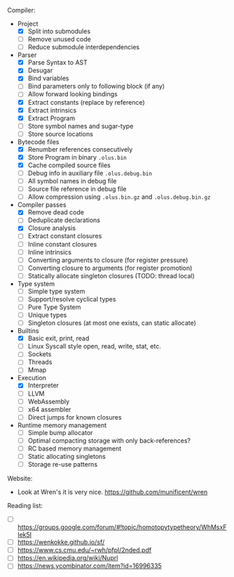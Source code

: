 Compiler:

* Project
  * [x] Split into submodules
  * [ ] Remove unused code
  * [ ] Reduce submodule interdependencies

* Parser
  * [x] Parse Syntax to AST
  * [x] Desugar
  * [x] Bind variables
  * [ ] Bind parameters only to following block (if any)
  * [ ] Allow forward looking bindings
  * [x] Extract constants (replace by reference)
  * [x] Extract intrinsics
  * [x] Extract Program
  * [ ] Store symbol names and sugar-type
  * [ ] Store source locations

* Bytecode files
  * [x] Renumber references consecutively
  * [x] Store Program in binary `.olus.bin`
  * [x] Cache compiled source files
  * [ ] Debug info in auxiliary file  `.olus.debug.bin`
  * [ ] All symbol names in debug file
  * [ ] Source file reference in debug file
  * [ ] Allow compression using `.olus.bin.gz` and `.olus.debug.bin.gz`

* Compiler passes
  * [x] Remove dead code
  * [ ] Deduplicate declarations
  * [x] Closure analysis
  * [ ] Extract constant closures
  * [ ] Inline constant closures
  * [ ] Inline intrinsics
  * [ ] Converting arguments to closure (for register pressure)
  * [ ] Converting closure to arguments (for register promotion)
  * [ ] Statically allocate singleton closures (TODO: thread local)

* Type system
  * [ ] Simple type system
  * [ ] Support/resolve cyclical types
  * [ ] Pure Type System
  * [ ] Unique types
  * [ ] Singleton closures (at most one exists, can static allocate)

* Builtins
  * [x] Basic exit, print, read
  * [ ] Linux Syscall style open, read, write, stat, etc.
  * [ ] Sockets
  * [ ] Threads
  * [ ] Mmap

* Execution
  * [x] Interpreter
  * [ ] LLVM
  * [ ] WebAssembly
  * [ ] x64 assembler
  * [ ] Direct jumps for known closures

* Runtime memory management
  * [ ] Simple bump allocator
  * [ ] Optimal compacting storage with only back-references?
  * [ ] RC based memory management
  * [ ] Static allocating singletons
  * [ ] Storage re-use patterns

Website:

* Look at Wren's it is very nice. https://github.com/munificent/wren


Reading list:

* [ ] https://groups.google.com/forum/#!topic/homotopytypetheory/WhMsxFlek5I
* [ ] https://wenkokke.github.io/sf/
* [ ] https://www.cs.cmu.edu/~rwh/pfpl/2nded.pdf
* [ ] https://en.wikipedia.org/wiki/Nuprl
* [ ] https://news.ycombinator.com/item?id=16996335
